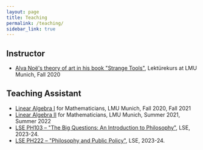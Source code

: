 ```yaml
---
layout: page
title: Teaching
permalink: /teaching/
sidebar_link: true
---
```


## Instructor
- [Alva Noë's theory of art in his book "Strange Tools"](https://lsf.verwaltung.uni-muenchen.de/qisserver/rds?state=verpublish&status=init&vmfile=no&publishid=822030&moduleCall=webInfo&publishConfFile=webInfo&publishSubDir=veranstaltung&fbclid=IwAR1BXuoHPh1eHylMTngb53gCFXbqBAZmHqq_mKACwipEblckl1pnOChUJOA), Lektürekurs at LMU Munich, Fall 2020

## Teaching Assistant 
- [Linear Algebra I](https://www.mathematik.uni-muenchen.de/~bley/LinAlgWS2021.php) for Mathematicians, LMU Munich, Fall 2020, Fall 2021
- [Linear Algebra II](https://www.mathematik.uni-muenchen.de/~kpanagio/LA2122.php) for Mathematicians, LMU Munich, Summer 2021, Summer 2022
- [LSE PH103 – "The Big Questions: An Introduction to Philosophy"](https://www.lse.ac.uk/resources/calendar2020-2021/courseGuides/PH/2020_PH103.htm), LSE, 2023-24.
- [LSE PH222 – "Philosophy and Public Policy"](https://www.lse.ac.uk/resources/calendar2023-2024/courseGuides/PH/2023_PH222.htm), LSE, 2023-24.
